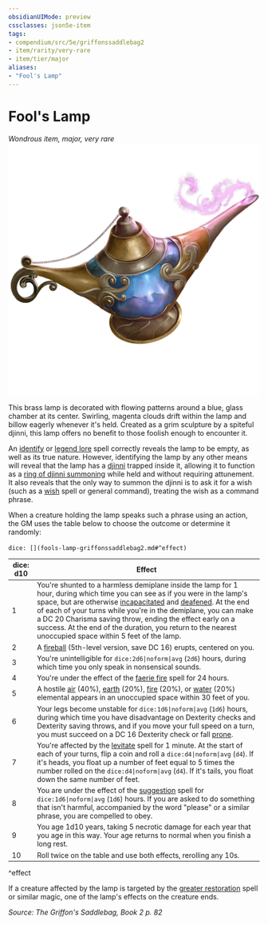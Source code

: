 ```yaml
---
obsidianUIMode: preview
cssclasses: json5e-item
tags:
- compendium/src/5e/griffonssaddlebag2
- item/rarity/very-rare
- item/tier/major
aliases: 
- "Fool's Lamp"
---
```

# Fool's Lamp
*Wondrous item, major, very rare*  
![](https://raw.githubusercontent.com/TheGiddyLimit/homebrew-img/main/img/GriffonsSaddlebag2/Items/Fools-Lamp.webp#right)  


This brass lamp is decorated with flowing patterns around a blue, glass chamber at its center. Swirling, magenta clouds drift within the lamp and billow eagerly whenever it's held. Created as a grim sculpture by a spiteful djinni, this lamp offers no benefit to those foolish enough to encounter it.

An [identify](compendium/spells/identify.md) or [legend lore](compendium/spells/legend-lore.md) spell correctly reveals the lamp to be empty, as well as its true nature. However, identifying the lamp by any other means will reveal that the lamp has a [djinni](compendium/bestiary/elemental/djinni.md) trapped inside it, allowing it to function as a [ring of djinni summoning](compendium/items/ring-of-djinni-summoning.md) while held and without requiring attunement. It also reveals that the only way to summon the djinni is to ask it for a wish (such as a [wish](compendium/spells/wish.md) spell or general command), treating the wish as a command phrase.

When a creature holding the lamp speaks such a phrase using an action, the GM uses the table below to choose the outcome or determine it randomly:

`dice: [](fools-lamp-griffonssaddlebag2.md#^effect)`

| dice: d10 | Effect |
|-----------|--------|
| 1 | You're shunted to a harmless demiplane inside the lamp for 1 hour, during which time you can see as if you were in the lamp's space, but are otherwise [incapacitated](/compendium/rules/conditions.md#Incapacitated) and [deafened](/compendium/rules/conditions.md#Deafened). At the end of each of your turns while you're in the demiplane, you can make a DC 20 Charisma saving throw, ending the effect early on a success. At the end of the duration, you return to the nearest unoccupied space within 5 feet of the lamp. |
| 2 | A [fireball](compendium/spells/fireball.md) (5th-level version, save DC 16) erupts, centered on you. |
| 3 | You're unintelligible for `dice:2d6\|noform\|avg` (`2d6`) hours, during which time you only speak in nonsensical sounds. |
| 4 | You're under the effect of the [faerie fire](compendium/spells/faerie-fire.md) spell for 24 hours. |
| 5 | A hostile [air](compendium/bestiary/elemental/air-elemental.md) (40%), [earth](compendium/bestiary/elemental/earth-elemental.md) (20%), [fire](compendium/bestiary/elemental/fire-elemental.md) (20%), or [water](compendium/bestiary/elemental/water-elemental.md) (20%) elemental appears in an unoccupied space within 30 feet of you. |
| 6 | Your legs become unstable for `dice:1d6\|noform\|avg` (`1d6`) hours, during which time you have disadvantage on Dexterity checks and Dexterity saving throws, and if you move your full speed on a turn, you must succeed on a DC 16 Dexterity check or fall [prone](/compendium/rules/conditions.md#Prone). |
| 7 | You're affected by the [levitate](compendium/spells/levitate.md) spell for 1 minute. At the start of each of your turns, flip a coin and roll a `dice:d4\|noform\|avg` (`d4`). If it's heads, you float up a number of feet equal to 5 times the number rolled on the `dice:d4\|noform\|avg` (`d4`). If it's tails, you float down the same number of feet. |
| 8 | You are under the effect of the [suggestion](compendium/spells/suggestion.md) spell for `dice:1d6\|noform\|avg` (`1d6`) hours. If you are asked to do something that isn't harmful, accompanied by the word "please" or a similar phrase, you are compelled to obey. |
| 9 | You age 1d10 years, taking 5 necrotic damage for each year that you age in this way. Your age returns to normal when you finish a long rest. |
| 10 | Roll twice on the table and use both effects, rerolling any 10s. |
^effect

If a creature affected by the lamp is targeted by the [greater restoration](compendium/spells/greater-restoration.md) spell or similar magic, one of the lamp's effects on the creature ends.

*Source: The Griffon's Saddlebag, Book 2 p. 82*